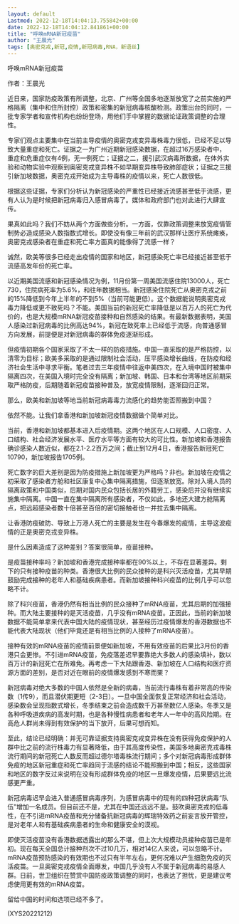 ```yaml
---
layout: default
Lastmod: 2022-12-18T14:04:13.755842+00:00
date: 2022-12-18T14:04:12.841861+00:00
title: "呼唤mRNA新冠疫苗"
author: "王晨光"
tags: [奥密克戎,新冠,疫情,新冠病毒,RNA，新语丝]
---
```


呼唤mRNA新冠疫苗

作者：王晨光

近日来，国家防疫政策有所调整，北京、广州等全国多地逐渐放宽了之前实施的严格隔离（集中和住所封控）政策和密集的新冠病毒核酸检测。政策出台的同时，一批专家学者和宣传机构也纷纷登场，用他们手中掌握的数据论证政策调整的合理性。

专家们观点主要集中在当前主导疫情的奥密克戎变异毒株毒力很低，已经不足以导致大量重症和死亡。证据之一为广州近期新冠感染数据，在超过16万感染者中，重症和危重症仅有4例，无一例死亡；证据之二，援引武汉病毒所数据，在体外实验和动物实验中观察到奥密克戎变异株不如早期变异株导致肺部症状；证据之三援引新加坡数据，奥密克戎开始成为主导毒株的疫情以来，死亡人数很低。

根据这些证据，专家们分析认为新冠感染的严重性已经接近流感甚至低于流感，更有人认为是时候把新冠病毒归入感冒病毒了。媒体和政府部门也对此进行大肆宣传。

果真如此吗？我们不妨从两个方面做些分析。一方面，仅靠政策调整来放宽疫情管制势必造成感染人数指数式增长。即使没有像三年前的武汉那样让医疗系统瘫痪，奥密克戎感染者在重症和死亡率方面真的能像得了流感一样？

诚然，欧美等很多已经走出疫情的国家和地区，新冠感染死亡率已经接近甚至低于流感高发年份的死亡率。

以近期美国流感和新冠感染情况为例，11月份第一周美国流感住院13000人，死亡730，住院病死率为5.6%，和往年数据相当。新冠感染住院死亡从奥密克戎之前的15%降低到今年上半年的不到5%（当前可能更低）。这个数据能说明奥密克戎毒力降低或更不致死吗？不能。美国当前的新冠死亡率降低是以百万人的死亡为代价的，也是大规模mRNA新冠疫苗接种和自然感染的结果。有最新数据表明，美国人感染过新冠病毒的比例高达94%，新冠在致死率上已经低于流感，向普通感冒方向发展，前提便是对新冠病毒的群体免疫逐渐形成。

但疫情初期各个国家采取了不太一样的防疫措施。中国一直采取的是严格防控，以清零为目标；欧美多采取的是通过限制社会活动，压平感染增长曲线，在防疫和经济社会生活中寻求平衡。笔者过去三年疫情中往返中美四次，在入境中国时被集中隔离四次，在美国入境时完全没有隔离；新加坡、韩国、日本和台湾等地区前期采取严格防疫，后期随着新冠疫苗接种普及，放宽疫情限制，逐渐回归正常。

那么，欧美和新加坡等地当前新冠病毒毒力流感化的趋势能否照搬到中国？

依然不能。让我们拿香港和新加坡新冠疫情数据做个简单对比。

当前，香港和新加坡都基本进入后疫情期。这两个地区在人口规模、人口密度、人口结构、社会经济发展水平、医疗水平等方面有较大的可比性。新加坡和香港报告确诊感染人数近似，都在2.1-2.2百万之间；截止到12月4日，香港报告新冠死亡10790，新加坡报告1705例。

死亡数字的巨大差别是因为防疫措施上新加坡更为严格吗？非也。新加坡在疫情之初采取了感染者方舱和社区康复中心集中隔离措施，但逐渐放宽。除对入境人员的隔离政策和中国类似，后期对国内民众包括长居的外籍劳工，感染后并没有继续实施集中隔离。中国一直在集中隔离所有感染者，不仅如此，多地还大建方舱隔离点，把远超感染者数十倍甚至百倍的密切接触者也一并拉去集中隔离。

让香港防疫破防、导致上万港人死亡的主要是发生在今春爆发的疫情，主导这波疫情的正是奥密克戎变异株。

是什么因素造成了这种差别？答案很简单，疫苗接种。

是疫苗接种率吗？新加坡和香港完成接种率都在90%以上，不存在显著差异。剩下的只有接种疫苗的种类。香港很大比例的民众接种的是科兴灭活疫苗，尤其早期鼓励完成接种的老年人和基础疾病患者。而新加坡接种科兴疫苗的比例几乎可以忽略不计。

除了科兴疫苗，香港仍然有相当比例的民众接种了mRNA疫苗，尤其后期的加强接种。而大陆主要接种的是灭活疫苗，几乎没有mRNA疫苗。正因此，当前的新加坡数据不能简单拿来代表中国大陆的疫情现状，甚至经历过疫情爆发的香港数据也不能代表大陆现状（他们毕竟还是有相当比例的人接种了mRNA疫苗）。

接种有效的mRNA疫苗的疫情前景便如新加坡，不用有效疫苗的后果比3月份的香港只会更惨。不引进mRNA疫苗，免疫落差迟早要靠绝大多数人的感染填补，数以百万计的新冠死亡在所难免。再考虑一下大陆跟香港、新加坡在人口结构和医疗资源方面的差别，是否对近在眼前的疫情爆发感到不寒而栗？

新冠病毒对绝大多数的中国人依然是全新的病毒，当前流行毒株有着非常高的传染数（1传9），而且潜伏期更短（2-3日）。一旦中国全面恢复正常经济和社会活动，感染数会呈现指数式增长，冬季结束之前会造成数千万甚至数亿人感染。冬季又是各种呼吸道疾病的高发时期，也是各种慢性病患者和老年人一年中的高风险期。在高危人群尚未得到有效保护的当下放开，后果可想而知。

至此，结论已经明确：并无可靠证据支持奥密克戎变异株在没有获得免疫保护的人群中比之前的流行株毒力有显著降低，由于其高度传染性，美国多地奥密克戎毒株流行期间的新冠死亡人数反而超过德尔塔毒株流行期间；多个对新冠病毒形成群体免疫的地区新冠重症和死亡率趋同于流感的结论不能照搬到中国；相反，这些国家和地区的数字反过来说明在没有形成群体免疫的地区一旦爆发疫情，后果要远比流感更严重。

新冠病毒迟早会进入普通感冒病毒序列，为感冒病毒中的现有的四种冠状病毒“队伍”增加一名成员。但目前还不是，尤其在中国还远远不是。鼓吹奥密克戎的低毒性，在不引进mRNA疫苗和充分储备抗新冠病毒的辉瑞特效药之前妄言放开管控，是对老年人和有基础疾病患者的生命和健康安全的漠视。

即使灭活疫苗没有香港数据透露出的那么不堪，但上次大规模动员接种疫苗已是年初。现在每天全国总计接种剂次不过10几万，相对14亿人来说，可以忽略不计。mRNA疫苗预防感染的有效期也不过只有半年左右，更何况难以产生细胞免疫的灭活疫苗。一旦奥密克戎疫情全面爆发，中国几乎没有人不属于新冠病毒的易感人群。日前，世卫组织在赞赏中国防疫政策调整的同时，也表达了担忧，更是建议考虑使用更有效的mRNA疫苗。

留给中国的时间和选项已经不多了。

(XYS20221212)

